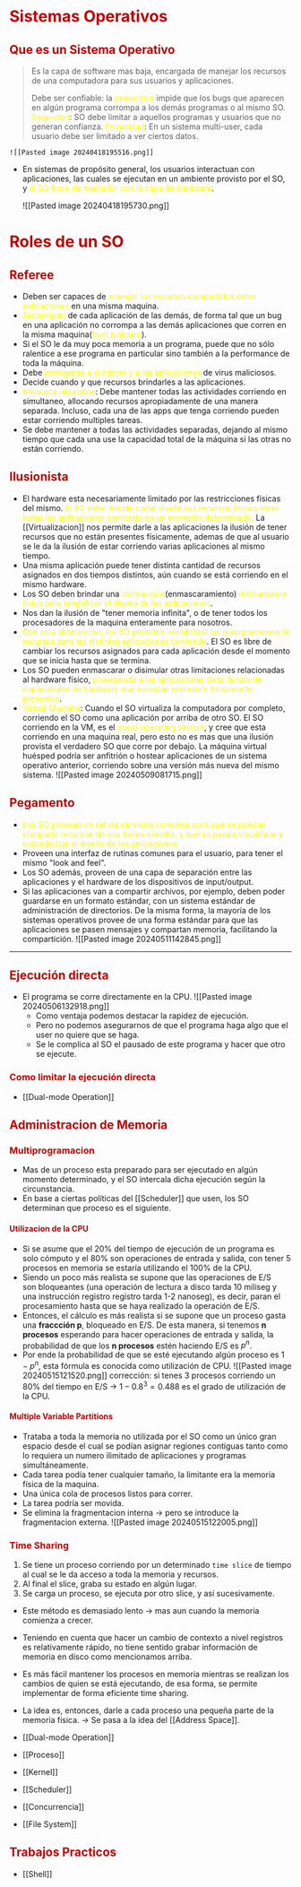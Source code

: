 # <span style="color:#c00000">Sistemas Operativos</span> 

## <span style="color:#c00000">Que es un Sistema Operativo
</span>

> Es la capa de software mas baja, encargada de manejar los recursos de una computadora para sus usuarios y aplicaciones. 
> 
> Debe ser confiable: la <span style="color:#ffff00">proteccion</span> impide que los bugs que aparecen en algún programa corrompa a los demás programas o al mismo SO.
> <span style="color:#ffff00">Seguridad</span>: SO debe limitar a aquellos programas y usuarios que no generan confianza.
> <span style="color:#ffff00">Privacidad</span>: En un sistema multi-user, cada usuario debe ser limitado a ver ciertos datos.

	![[Pasted image 20240418195516.png]]

- En sistemas de propósito general, los usuarios interactuan con aplicaciones, las cuales se ejecutan en un ambiente provisto por el SO, y <span style="color:#ffff00">el SO hace de mediador con la capa de hardware</span>.

	![[Pasted image 20240418195730.png]]

# <span style="color:#c00000">Roles de un SO</span>
## <span style="color:#c00000">Referee</span>
- Deben ser capaces de<span style="color:#ffff00"> manejar los recursos compartidos entre aplicaciones</span> en una misma maquina.
- <span style="color:#ffff00">Aislamiento</span> de cada aplicación de las demás, de forma tal que un bug en una aplicación no corrompa a las demás aplicaciones que corren en la misma maquina(<span style="color:#ffff00">fault isolation</span>).
- Si el SO le da muy poca memoria a un programa, puede que no sólo ralentice a ese programa en particular sino también a la performance de toda la máquina.
- Debe <span style="color:#ffff00">protegerse a si mismo y a las aplicaciones</span> de virus maliciosos.
- Decide cuando y que recursos brindarles a las aplicaciones.
- <span style="color:#ffff00">Resource allocation</span>: Debe mantener todas las actividades corriendo en simultaneo, allocando recursos apropiadamente de una manera separada. Incluso, cada una de las apps que tenga corriendo pueden estar corriendo multiples tareas.
- Se debe mantener a todas las actividades separadas, dejando al mismo tiempo que cada una use la capacidad total de la máquina si las otras no están corriendo.
## <span style="color:#c00000">Ilusionista</span>
- El hardware esta necesariamente limitado por las restricciones físicas del mismo. <span style="color:#ffff00">El SO debe decidir como dividir sus recursos físicos entre todas las aplicaciones corriendo en un momento determinado.</span> La [[Virtualizacion]] nos permite darle a las aplicaciones la ilusión de tener recursos que no están presentes físicamente, ademas de que al usuario se le da la ilusión de estar corriendo varias aplicaciones al mismo tiempo.
- Una misma aplicación puede tener distinta cantidad de recursos asignados en dos tiempos distintos, aún cuando se está corriendo en el mismo hardware.
- Los SO deben brindar una <span style="color:#ffff00">abstracción</span>(enmascaramiento) <span style="color:#ffff00">del hardware físico para simplificar el diseño de las aplicaciones</span>.
- Nos dan la ilusión de "tener memoria infinita", o de tener todos los procesadores de la maquina enteramente para nosotros.
- <span style="color:#ffff00">Con esta abstracción, los SO permiten invisibilizar las reasignaciones de recursos para las distintas aplicaciones corriendo</span>. El SO es libre de cambiar los recursos asignados para cada aplicación desde el momento que se inicia hasta que se termina.
- Los SO pueden enmascarar o disimular otras limitaciones relacionadas al hardware físico, <span style="color:#ffff00">proveyendo a las aplicaciones de la ilusión de capacidades de hardware que no están realmente físicamente presentes</span>.
- <span style="color:#ffff00">Virtual Machine</span>: Cuando el SO virtualiza la computadora por completo, corriendo el SO como una aplicación por arriba de otro SO. El SO corriendo en la VM, es el <span style="color:#ffff00">guest operating system</span>, y cree que esta corriendo en una maquina real, pero esto no es mas que una ilusión provista el verdadero SO que corre por debajo. La máquina virtual huésped podría ser anfitrión o hostear aplicaciones de un sistema operativo anterior, corriendo sobre una versión más nueva del mismo sistema.
	![[Pasted image 20240509081715.png]]
## <span style="color:#c00000">Pegamento</span>
- <span style="color:#ffff00">Los SO proveen un set de servicios comunes para que se puedan compartir recursos de una forma sencilla, y que se pueda simplificar y estandarizar el diseño de las aplicaciones.</span>
- Proveen una interfaz de rutinas comunes para el usuario, para tener el mismo "look and feel". 
- Los SO además, proveen de una capa de separación entre las aplicaciones y el hardware de los dispositivos de input/output.
- Si las aplicaciones van a compartir archivos, por ejemplo, deben poder guardarse en un formato estándar, con un sistema estándar de administración de directorios. De la misma forma, la mayoría de los sistemas operativos provee de una forma estándar para que las aplicaciones se pasen mensajes y compartan memoria, facilitando la compartición.
	![[Pasted image 20240511142845.png]]

-----
## <span style="color:#c00000">Ejecución directa</span>
- El programa se corre directamente en la CPU.
	![[Pasted image 20240506132918.png]]
	- Como ventaja podemos destacar la rapidez de ejecución.
	- Pero no podemos asegurarnos de que el programa haga algo que el user no quiere que se haga.
	- Se le complica al SO el pausado de este programa y hacer que otro se ejecute.

### <span style="color:#c00000">Como limitar la ejecución directa</span>
- [[Dual-mode Operation]]

## <span style="color:#c00000">Administracion de Memoria</span>
### <span style="color:#c00000">Multiprogramacion</span> 
- Mas de un proceso esta preparado para ser ejecutado en algún momento determinado, y el SO intercala dicha ejecución según la circunstancia.
- En base a ciertas políticas del [[Scheduler]] que usen, los SO determinan que proceso es el siguiente.

#### <span style="color:#c00000">Utilizacion de la CPU</span>
- Si se asume que el 20% del tiempo de ejecución de un programa es solo cómputo y el 80% son operaciones de entrada y salida, con tener 5 procesos en memoria se estaría utilizando el 100% de la CPU.
- Siendo un poco más realista se supone que las operaciones de E/S son bloqueantes (una operación de lectura a disco tarda 10 miliseg y una instrucción registro registro tarda 1-2 nanoseg), es decir, paran el procesamiento hasta que se haya realizado la operación de E/S.
- Entonces, el cálculo es más realista si se supone que un proceso gasta una **fraccción p**, bloqueado en E/S. De esta manera, si tenemos **n procesos** esperando para hacer operaciones de entrada y salida, la probabilidad de que los **n procesos** estén haciendo E/S es $p^n$.
- Por ende la probabilidad de que se esté ejecutando algún proceso es $1-p^n$, esta fórmula es conocida como utilización de CPU.
	![[Pasted image 20240515121520.png]]
		corrección: si tenes 3 procesos corriendo un 80% del tiempo en E/S -> $1 - 0.8^3 = 0.488$ es el grado de utilización de la CPU.

#### <span style="color:#c00000">Multiple Variable Partitions</span>
- Trataba a toda la memoria no utilizada por el SO como un único gran espacio desde el cual se podían asignar regiones contiguas tanto como lo requiera un numero ilimitado de aplicaciones y programas simultáneamente.
- Cada tarea podía tener cualquier tamaño, la limitante era la memoria física de la maquina.
- Una única cola de procesos listos para correr.
- La tarea podría ser movida.
- Se elimina la fragmentacion interna -> pero se introduce la fragmentacion externa.
	![[Pasted image 20240515122005.png]]

### <span style="color:#c00000">Time Sharing</span> 
1. Se tiene un proceso corriendo por un determinado `time slice` de tiempo al cual se le da acceso a toda la memoria y recursos.
2. Al final el slice, graba su estado en algún lugar.
3. Se carga un proceso, se ejecuta por otro slice, y así sucesivamente.

- Este método es demasiado lento -> mas aun cuando la memoria comienza a crecer.
- Teniendo en cuenta que hacer un cambio de contexto a nivel registros es relativamente rápido, no tiene sentido grabar información de memoria en disco como mencionamos arriba.
- Es más fácil mantener los procesos en memoria mientras se realizan los cambios de quien se está ejecutando, de esa forma, se permite implementar de forma eficiente time sharing.
- La idea es, entonces, darle a cada proceso una pequeña parte de la memoria física. -> Se pasa a la idea del [[Address Space]].

- [[Dual-mode Operation]]
- [[Proceso]]
- [[Kernel]]
- [[Scheduler]]
- [[Concurrencia]]
- [[File System]]
## <span style="color:#c00000">Trabajos Practicos</span> 
- [[Shell]]